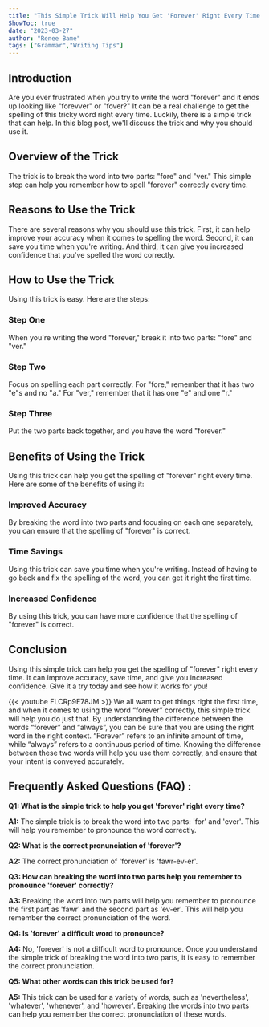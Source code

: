 ```yaml
---
title: "This Simple Trick Will Help You Get 'Forever' Right Every Time!"
ShowToc: true 
date: "2023-03-27"
author: "Renee Bame" 
tags: ["Grammar","Writing Tips"]
---
```

## Introduction

Are you ever frustrated when you try to write the word "forever" and it ends up looking like "forevver" or "fover?" It can be a real challenge to get the spelling of this tricky word right every time. Luckily, there is a simple trick that can help. In this blog post, we'll discuss the trick and why you should use it.

## Overview of the Trick

The trick is to break the word into two parts: "fore" and "ver." This simple step can help you remember how to spell "forever" correctly every time. 

## Reasons to Use the Trick

There are several reasons why you should use this trick. First, it can help improve your accuracy when it comes to spelling the word. Second, it can save you time when you're writing. And third, it can give you increased confidence that you've spelled the word correctly. 

## How to Use the Trick

Using this trick is easy. Here are the steps: 

### Step One

When you're writing the word "forever," break it into two parts: "fore" and "ver." 

### Step Two

Focus on spelling each part correctly. For "fore," remember that it has two "e"s and no "a." For "ver," remember that it has one "e" and one "r." 

### Step Three

Put the two parts back together, and you have the word "forever." 

## Benefits of Using the Trick

Using this trick can help you get the spelling of "forever" right every time. Here are some of the benefits of using it: 

### Improved Accuracy

By breaking the word into two parts and focusing on each one separately, you can ensure that the spelling of "forever" is correct. 

### Time Savings

Using this trick can save you time when you're writing. Instead of having to go back and fix the spelling of the word, you can get it right the first time. 

### Increased Confidence

By using this trick, you can have more confidence that the spelling of "forever" is correct. 

## Conclusion

Using this simple trick can help you get the spelling of "forever" right every time. It can improve accuracy, save time, and give you increased confidence. Give it a try today and see how it works for you!

{{< youtube FLCRp9E78JM >}} 
We all want to get things right the first time, and when it comes to using the word “forever” correctly, this simple trick will help you do just that. By understanding the difference between the words “forever” and “always”, you can be sure that you are using the right word in the right context. “Forever” refers to an infinite amount of time, while “always” refers to a continuous period of time. Knowing the difference between these two words will help you use them correctly, and ensure that your intent is conveyed accurately.

## Frequently Asked Questions (FAQ) :
**Q1: What is the simple trick to help you get 'forever' right every time?**

**A1:** The simple trick is to break the word into two parts: 'for' and 'ever'. This will help you remember to pronounce the word correctly.

**Q2: What is the correct pronunciation of 'forever'?**

**A2:** The correct pronunciation of 'forever' is 'fawr-ev-er'.

**Q3: How can breaking the word into two parts help you remember to pronounce 'forever' correctly?**

**A3:** Breaking the word into two parts will help you remember to pronounce the first part as 'fawr' and the second part as 'ev-er'. This will help you remember the correct pronunciation of the word.

**Q4: Is 'forever' a difficult word to pronounce?**

**A4:** No, 'forever' is not a difficult word to pronounce. Once you understand the simple trick of breaking the word into two parts, it is easy to remember the correct pronunciation.

**Q5: What other words can this trick be used for?**

**A5:** This trick can be used for a variety of words, such as 'nevertheless', 'whatever', 'whenever', and 'however'. Breaking the words into two parts can help you remember the correct pronunciation of these words.





